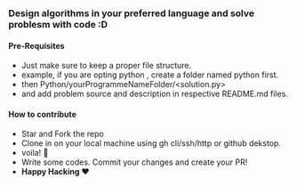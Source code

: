 ### Design algorithms in your preferred language and solve problesm with code :D

#### Pre-Requisites

- Just make sure to keep a proper file structure.
- example, if you are opting python , create a folder named python first.
- then Python/yourProgrammeNameFolder/<solution.py>
- and add problem source and description in respective README.md files.

#### How to contribute

- Star and Fork the repo
- Clone in on your local machine using gh cli/ssh/http or github dekstop.
- voila! 🥳
- Write some codes. Commit your changes and create your PR!
- **Happy Hacking ❤**
